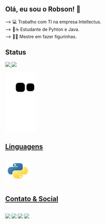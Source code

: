 ## Olá, eu sou o Robson! 👋


--> 💻 Trabalho com TI na empresa Intellectus. <br/>
--> 🐍☕ Estudante de Pyhton e Java. <br/>
--> 👨‍🎓 Mestre em fazer figurinhas. <br/>
 
   ## Status
  
<div>
  <a href="https://github.com/robb-z">
  <img height="130em" src="https://github-readme-stats.vercel.app/api?username=robb-z&show_icons=true&theme=onedark&include_all_commits=true&count_private=true"/>
  <img height="130em" src="https://github-readme-stats.vercel.app/api/top-langs/?username=robb-z&layout=compact&langs_count=7&theme=onedark"/>
    
![Snake animation](https://github.com/Robb-Z/Robb-Z/blob/output/github-contribution-grid-snake.svg)  
</div>
  
  ## Linguagens

<div style="display: inline_block"><br>
  <img align="center" alt="Rafa-Python" height="60" width="80" src="https://raw.githubusercontent.com/devicons/devicon/master/icons/python/python-original.svg">
</div>
  <br/> 
  
  ## Contato & Social
 <br/>
 <div> 
   <a href="https://instagram.com/robson.hansen/" target="_blank"><img src="https://img.shields.io/badge/WhatsApp-25D366?style=for-the-badge&logo=whatsapp&logoColor=white" target="_blank"></a>
   <a href="https://instagram.com/robson.hansen/" target="_blank"><img src="https://img.shields.io/badge/-Instagram-%23E4405F?style=for-the-badge&logo=instagram&logoColor=white" target="_blank"></a>
  <a href = "mailto:robsonrudson65@gmail.com"><img src="https://img.shields.io/badge/-Gmail-%23333?style=for-the-badge&logo=gmail&logoColor=white" target="_blank"></a>
  <a href="https://www.linkedin.com/in/robson-hansen-92023b133/" target="_blank"><img src="https://img.shields.io/badge/-LinkedIn-%230077B5?style=for-the-badge&logo=linkedin&logoColor=white" target="_blank"></a> 
</div>
